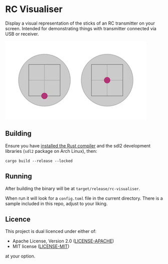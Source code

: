 RC Visualiser
=============

Display a visual representation of the sticks of an RC transmitter on your
screen. Intended for demonstrating things with transmitter connected via USB or
receiver.

<img src="rc-visualiser.gif" alt="Screenshot of the RC Visualiser UI">

Building
--------

Ensure you have [installed the Rust compiler][install-rust] and the sdl2
development libraries (`sdl2` package on Arch Linux), then:

```
cargo build --release --locked
```

Running
-------

After building the binary will be at `target/release/rc-visualiser`.

When run it will look for a `config.toml` file in the current directory. There
is a sample included in this repo, adjust to your liking.

Licence
-------

This project is dual licenced under either of:

- Apache License, Version 2.0 ([LICENSE-APACHE](https://github.com/wezm/rc-visualiser/blob/master/LICENSE-APACHE))
- MIT license ([LICENSE-MIT](https://github.com/wezm/rc-visualiser/blob/master/LICENSE-MIT))

at your option.

[install-rust]: https://www.rust-lang.org/learn/get-started

